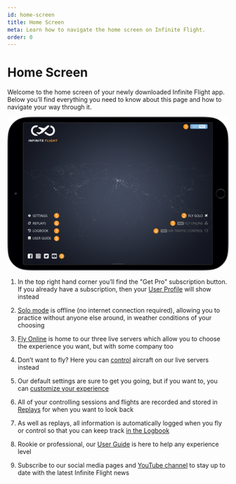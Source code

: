 ```yaml
---
id: home-screen
title: Home Screen
meta: Learn how to navigate the home screen on Infinite Flight.
order: 0
---
```


# Home Screen

Welcome to the home screen of your newly downloaded Infinite Flight app. Below you’ll find everything you need to know about this page and how to navigate your way through it.

![Home Screen](_images/manual/frames/home-screen.png)



1. In the top right hand corner you’ll find the "Get Pro" subscription button. If you already have a subscription, then your [User Profile](/guide/getting-started/home-user-interface/user-profile) will show instead

   

2. [Solo mode](/guide/getting-started/home-user-interface/fly-solo#fly-solo) is offline (no internet connection required), allowing you to practice without anyone else around, in weather conditions of your choosing

   

3. [Fly Online](/guide/getting-started/home-user-interface/fly-online#fly-online) is home to our three live servers which allow you to choose the experience you want, but with some company too 

   

4. Don’t want to fly? Here you can [control](/guide/getting-started/home-user-interface/air-traffic-control#air-traffic-control) aircraft on our live servers instead

   

5. Our default settings are sure to get you going, but if you want to, you can [customize your experience](/guide/getting-started/home-user-interface/settings#settings)

   

6. All of your controlling sessions and flights are recorded and stored in [Replays](/guide/getting-started/home-user-interface/replays#replays) for when you want to look back

   

7. As well as replays, all information is automatically logged when you fly or control so that you can keep track [in the Logbook](/guide/getting-started/home-user-interface/logbook#logbook)

   

8. Rookie or professional, our [User Guide](/guide) is here to help any experience level

   

9. Subscribe to our social media pages and [YouTube channel](https://www.youtube.com/user/infiniteflightapp) to stay up to date with the latest Infinite Flight news

 